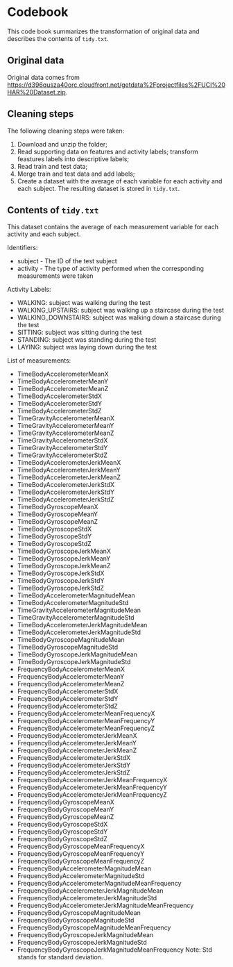 # Codebook

This code book summarizes the transformation of original data and describes the contents of `tidy.txt`.

## Original data
Original data comes from https://d396qusza40orc.cloudfront.net/getdata%2Fprojectfiles%2FUCI%20HAR%20Dataset.zip.

## Cleaning steps
The following cleaning steps were taken:
1. Download and unzip the folder;
2. Read supporting data on features and activity labels; transform feastures labels into descriptive labels;
3. Read train and test data;
4. Merge train and test data and add labels;
5. Create a dataset with the average of each variable for each activity and each subject.
The resulting dataset is stored in `tidy.txt`.

## Contents of `tidy.txt`
This dataset contains the average of each measurement variable for each activity and each subject.

Identifiers:
* subject - The ID of the test subject
* activity - The type of activity performed when the corresponding measurements were taken

Activity Labels:
* WALKING: subject was walking during the test
* WALKING_UPSTAIRS: subject was walking up a staircase during the test
* WALKING_DOWNSTAIRS: subject was walking down a staircase during the test
* SITTING: subject was sitting during the test
* STANDING: subject was standing during the test
* LAYING: subject was laying down during the test

List of measurements:
* TimeBodyAccelerometerMeanX
* TimeBodyAccelerometerMeanY
* TimeBodyAccelerometerMeanZ
* TimeBodyAccelerometerStdX
* TimeBodyAccelerometerStdY
* TimeBodyAccelerometerStdZ
* TimeGravityAccelerometerMeanX
* TimeGravityAccelerometerMeanY
* TimeGravityAccelerometerMeanZ
* TimeGravityAccelerometerStdX
* TimeGravityAccelerometerStdY
* TimeGravityAccelerometerStdZ
* TimeBodyAccelerometerJerkMeanX
* TimeBodyAccelerometerJerkMeanY
* TimeBodyAccelerometerJerkMeanZ
* TimeBodyAccelerometerJerkStdX
* TimeBodyAccelerometerJerkStdY
* TimeBodyAccelerometerJerkStdZ
* TimeBodyGyroscopeMeanX
* TimeBodyGyroscopeMeanY
* TimeBodyGyroscopeMeanZ
* TimeBodyGyroscopeStdX
* TimeBodyGyroscopeStdY
* TimeBodyGyroscopeStdZ
* TimeBodyGyroscopeJerkMeanX
* TimeBodyGyroscopeJerkMeanY
* TimeBodyGyroscopeJerkMeanZ
* TimeBodyGyroscopeJerkStdX
* TimeBodyGyroscopeJerkStdY
* TimeBodyGyroscopeJerkStdZ
* TimeBodyAccelerometerMagnitudeMean
* TimeBodyAccelerometerMagnitudeStd
* TimeGravityAccelerometerMagnitudeMean
* TimeGravityAccelerometerMagnitudeStd
* TimeBodyAccelerometerJerkMagnitudeMean
* TimeBodyAccelerometerJerkMagnitudeStd
* TimeBodyGyroscopeMagnitudeMean
* TimeBodyGyroscopeMagnitudeStd
* TimeBodyGyroscopeJerkMagnitudeMean
* TimeBodyGyroscopeJerkMagnitudeStd
* FrequencyBodyAccelerometerMeanX
* FrequencyBodyAccelerometerMeanY
* FrequencyBodyAccelerometerMeanZ
* FrequencyBodyAccelerometerStdX
* FrequencyBodyAccelerometerStdY
* FrequencyBodyAccelerometerStdZ
* FrequencyBodyAccelerometerMeanFrequencyX
* FrequencyBodyAccelerometerMeanFrequencyY
* FrequencyBodyAccelerometerMeanFrequencyZ
* FrequencyBodyAccelerometerJerkMeanX
* FrequencyBodyAccelerometerJerkMeanY
* FrequencyBodyAccelerometerJerkMeanZ
* FrequencyBodyAccelerometerJerkStdX
* FrequencyBodyAccelerometerJerkStdY
* FrequencyBodyAccelerometerJerkStdZ
* FrequencyBodyAccelerometerJerkMeanFrequencyX
* FrequencyBodyAccelerometerJerkMeanFrequencyY
* FrequencyBodyAccelerometerJerkMeanFrequencyZ
* FrequencyBodyGyroscopeMeanX
* FrequencyBodyGyroscopeMeanY
* FrequencyBodyGyroscopeMeanZ
* FrequencyBodyGyroscopeStdX
* FrequencyBodyGyroscopeStdY
* FrequencyBodyGyroscopeStdZ
* FrequencyBodyGyroscopeMeanFrequencyX
* FrequencyBodyGyroscopeMeanFrequencyY
* FrequencyBodyGyroscopeMeanFrequencyZ
* FrequencyBodyAccelerometerMagnitudeMean
* FrequencyBodyAccelerometerMagnitudeStd
* FrequencyBodyAccelerometerMagnitudeMeanFrequency
* FrequencyBodyAccelerometerJerkMagnitudeMean
* FrequencyBodyAccelerometerJerkMagnitudeStd
* FrequencyBodyAccelerometerJerkMagnitudeMeanFrequency
* FrequencyBodyGyroscopeMagnitudeMean
* FrequencyBodyGyroscopeMagnitudeStd
* FrequencyBodyGyroscopeMagnitudeMeanFrequency
* FrequencyBodyGyroscopeJerkMagnitudeMean
* FrequencyBodyGyroscopeJerkMagnitudeStd
* FrequencyBodyGyroscopeJerkMagnitudeMeanFrequency
Note: Std stands for standard deviation.
